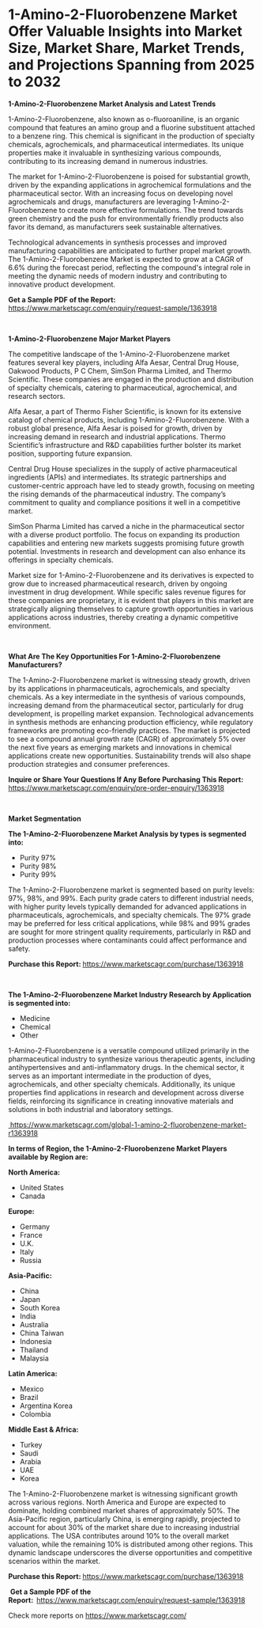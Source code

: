 <p><h1>1-Amino-2-Fluorobenzene Market Offer Valuable Insights into Market Size, Market Share, Market Trends, and Projections Spanning from 2025 to 2032</h1></p><p><strong>1-Amino-2-Fluorobenzene Market Analysis and Latest Trends</strong></p>
<p><p>1-Amino-2-Fluorobenzene, also known as o-fluoroaniline, is an organic compound that features an amino group and a fluorine substituent attached to a benzene ring. This chemical is significant in the production of specialty chemicals, agrochemicals, and pharmaceutical intermediates. Its unique properties make it invaluable in synthesizing various compounds, contributing to its increasing demand in numerous industries.</p><p>The market for 1-Amino-2-Fluorobenzene is poised for substantial growth, driven by the expanding applications in agrochemical formulations and the pharmaceutical sector. With an increasing focus on developing novel agrochemicals and drugs, manufacturers are leveraging 1-Amino-2-Fluorobenzene to create more effective formulations. The trend towards green chemistry and the push for environmentally friendly products also favor its demand, as manufacturers seek sustainable alternatives.</p><p>Technological advancements in synthesis processes and improved manufacturing capabilities are anticipated to further propel market growth. The 1-Amino-2-Fluorobenzene Market is expected to grow at a CAGR of 6.6% during the forecast period, reflecting the compound's integral role in meeting the dynamic needs of modern industry and contributing to innovative product development.</p></p>
<p><strong>Get a Sample PDF of the Report:&nbsp;</strong> <a href="https://www.marketscagr.com/enquiry/request-sample/1363918?utm_campaign=1999&utm_medium=2&utm_source=Github&utm_content=ia&utm_term=03022025&utm_id=1-amino-2-fluorobenzene">https://www.marketscagr.com/enquiry/request-sample/1363918</a></p>
<p>&nbsp;</p>
<p><strong>1-Amino-2-Fluorobenzene Major Market Players</strong></p>
<p><p>The competitive landscape of the 1-Amino-2-Fluorobenzene market features several key players, including Alfa Aesar, Central Drug House, Oakwood Products, P C Chem, SimSon Pharma Limited, and Thermo Scientific. These companies are engaged in the production and distribution of specialty chemicals, catering to pharmaceutical, agrochemical, and research sectors.</p><p>Alfa Aesar, a part of Thermo Fisher Scientific, is known for its extensive catalog of chemical products, including 1-Amino-2-Fluorobenzene. With a robust global presence, Alfa Aesar is poised for growth, driven by increasing demand in research and industrial applications. Thermo Scientific’s infrastructure and R&D capabilities further bolster its market position, supporting future expansion.</p><p>Central Drug House specializes in the supply of active pharmaceutical ingredients (APIs) and intermediates. Its strategic partnerships and customer-centric approach have led to steady growth, focusing on meeting the rising demands of the pharmaceutical industry. The company’s commitment to quality and compliance positions it well in a competitive market.</p><p>SimSon Pharma Limited has carved a niche in the pharmaceutical sector with a diverse product portfolio. The focus on expanding its production capabilities and entering new markets suggests promising future growth potential. Investments in research and development can also enhance its offerings in specialty chemicals.</p><p>Market size for 1-Amino-2-Fluorobenzene and its derivatives is expected to grow due to increased pharmaceutical research, driven by ongoing investment in drug development. While specific sales revenue figures for these companies are proprietary, it is evident that players in this market are strategically aligning themselves to capture growth opportunities in various applications across industries, thereby creating a dynamic competitive environment.</p></p>
<p>&nbsp;</p>
<p><strong>What Are The Key Opportunities For 1-Amino-2-Fluorobenzene Manufacturers?</strong></p>
<p><p>The 1-Amino-2-Fluorobenzene market is witnessing steady growth, driven by its applications in pharmaceuticals, agrochemicals, and specialty chemicals. As a key intermediate in the synthesis of various compounds, increasing demand from the pharmaceutical sector, particularly for drug development, is propelling market expansion. Technological advancements in synthesis methods are enhancing production efficiency, while regulatory frameworks are promoting eco-friendly practices. The market is projected to see a compound annual growth rate (CAGR) of approximately 5% over the next five years as emerging markets and innovations in chemical applications create new opportunities. Sustainability trends will also shape production strategies and consumer preferences.</p></p>
<p><strong>Inquire or Share Your Questions If Any Before Purchasing This Report:</strong> <a href="https://www.marketscagr.com/enquiry/pre-order-enquiry/1363918?utm_campaign=1999&utm_medium=2&utm_source=Github&utm_content=ia&utm_term=03022025&utm_id=1-amino-2-fluorobenzene">https://www.marketscagr.com/enquiry/pre-order-enquiry/1363918</a></p>
<p>&nbsp;</p>
<p><strong>Market Segmentation</strong></p>
<p><strong>The 1-Amino-2-Fluorobenzene Market Analysis by types is segmented into:</strong></p>
<p><ul><li>Purity 97%</li><li>Purity 98%</li><li>Purity 99%</li></ul></p>
<p><p>The 1-Amino-2-Fluorobenzene market is segmented based on purity levels: 97%, 98%, and 99%. Each purity grade caters to different industrial needs, with higher purity levels typically demanded for advanced applications in pharmaceuticals, agrochemicals, and specialty chemicals. The 97% grade may be preferred for less critical applications, while 98% and 99% grades are sought for more stringent quality requirements, particularly in R&D and production processes where contaminants could affect performance and safety.</p></p>
<p><strong>Purchase this Report:&nbsp;</strong><a href="https://www.marketscagr.com/purchase/1363918?utm_campaign=1999&utm_medium=2&utm_source=Github&utm_content=ia&utm_term=03022025&utm_id=1-amino-2-fluorobenzene">https://www.marketscagr.com/purchase/1363918</a></p>
<p>&nbsp;</p>
<p><strong>The 1-Amino-2-Fluorobenzene Market Industry Research by Application is segmented into:</strong></p>
<p><ul><li>Medicine</li><li>Chemical</li><li>Other</li></ul></p>
<p><p>1-Amino-2-Fluorobenzene is a versatile compound utilized primarily in the pharmaceutical industry to synthesize various therapeutic agents, including antihypertensives and anti-inflammatory drugs. In the chemical sector, it serves as an important intermediate in the production of dyes, agrochemicals, and other specialty chemicals. Additionally, its unique properties find applications in research and development across diverse fields, reinforcing its significance in creating innovative materials and solutions in both industrial and laboratory settings.</p></p>
<p><a href="https://www.marketscagr.com/global-1-amino-2-fluorobenzene-market-r1363918?utm_campaign=1999&utm_medium=2&utm_source=Github&utm_content=ia&utm_term=03022025&utm_id=1-amino-2-fluorobenzene">&nbsp;https://www.marketscagr.com/global-1-amino-2-fluorobenzene-market-r1363918</a></p>
<p><strong>In terms of Region, the 1-Amino-2-Fluorobenzene Market Players available by Region are:</strong></p>
<p>
    <p> <strong> North America: </strong>
        <ul>
            <li>United States</li>
            <li>Canada</li>
        </ul>
        </p> 
    <p> <strong> Europe: </strong>
        <ul>
            <li>Germany</li>
            <li>France</li>
            <li>U.K.</li>
            <li>Italy</li>
            <li>Russia</li>
        </ul>
        </p> 
    <p> <strong> Asia-Pacific: </strong>
        <ul>
            <li>China</li>
            <li>Japan</li>
            <li>South Korea</li>
            <li>India</li>
            <li>Australia</li>
            <li>China Taiwan</li>
            <li>Indonesia</li>
            <li>Thailand</li>
            <li>Malaysia</li>
        </ul>
        </p> 
    <p> <strong> Latin America: </strong>
        <ul>
            <li>Mexico</li>
            <li>Brazil</li>
            <li>Argentina Korea</li>
            <li>Colombia</li>
        </ul>
        </p> 
    <p> <strong> Middle East & Africa: </strong>
        <ul>
            <li>Turkey</li>
            <li>Saudi</li>
            <li>Arabia</li>
            <li>UAE</li>
            <li>Korea</li>
        </ul>
    </p>
    </p>
<p><p>The 1-Amino-2-Fluorobenzene market is witnessing significant growth across various regions. North America and Europe are expected to dominate, holding combined market shares of approximately 50%. The Asia-Pacific region, particularly China, is emerging rapidly, projected to account for about 30% of the market share due to increasing industrial applications. The USA contributes around 10% to the overall market valuation, while the remaining 10% is distributed among other regions. This dynamic landscape underscores the diverse opportunities and competitive scenarios within the market.</p></p>
<p><strong>Purchase this Report: </strong><a href="https://www.marketscagr.com/purchase/1363918?utm_campaign=1999&utm_medium=2&utm_source=Github&utm_content=ia&utm_term=03022025&utm_id=1-amino-2-fluorobenzene">https://www.marketscagr.com/purchase/1363918</a></p>
<p>&nbsp;<strong>Get a Sample PDF of the Report:&nbsp;&nbsp;</strong><a href="https://www.marketscagr.com/enquiry/request-sample/1363918?utm_campaign=1999&utm_medium=2&utm_source=Github&utm_content=ia&utm_term=03022025&utm_id=1-amino-2-fluorobenzene">https://www.marketscagr.com/enquiry/request-sample/1363918</a></p>
<p><strong></strong></p>
<p>Check more reports on <a href="https://www.marketscagr.com/?utm_campaign=1999&utm_medium=2&utm_source=Github&utm_content=ia&utm_term=03022025&utm_id=1-amino-2-fluorobenzene">https://www.marketscagr.com/</a></p>